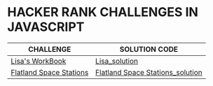 # HACKER RANK CHALLENGES IN JAVASCRIPT
|CHALLENGE|SOLUTION CODE|
|---|---|
|[Lisa's WorkBook](https://www.hackerrank.com/challenges/lisa-workbook/problem)|[Lisa_solution](https://github.com/andywarui/hackerrank/blob/main/lisa_workbook.js)|
|[Flatland Space Stations](https://www.hackerrank.com/challenges/flatland-space-stations/problem)|[Flatland Space Stations_solution](https://github.com/andywarui/hackerrank/blob/main/Flatland_Space_Stations.js)|
